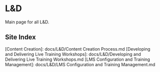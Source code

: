 # L&D
Main page for all L&D.

## Site Index
[Content Creation]: docs/L&D/Content Creation Process.md
[Developing and Delivering Live Training Workshops]: docs/L&D/Developing and Delivering Live Training Workshops.md
[LMS Configuration and Training Management]: docs/L&D/LMS Configuration and Training Management.md
